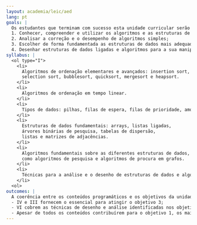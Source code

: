 ```yaml
---
layout: academia/leic/aed
lang: pt
goals: |
  Os estudantes que terminam com sucesso esta unidade curricular serão capazes de: 
  1. Conhecer, compreender e utilizar os algoritmos e as estruturas de dados fundamentais;
  2. Analisar a correção e o desempenho de algoritmos simples;
  3. Escolher de forma fundamentada as estruturas de dados mais adequadas a cada problema e aplicá-las na sua resolução;
  4. Desenhar estruturas de dados ligadas e algoritmos para a sua manipulação.
syllabus: |
  <ol type="I">
    <li>
      Algoritmos de ordenação elementares e avançados: insertion sort,
      selection sort, bubblesort, quicksort, mergesort e heapsort.
    </li>
    <li>
      Algoritmos de ordenação em tempo linear.
    </li>
    <li>
      Tipos de dados: pilhas, filas de espera, filas de prioridade, amontoados, árvores, conjuntos disjuntos, grafos.
    </li>
    <li>
      Estruturas de dados fundamentais: arrays, listas ligadas,
      árvores binárias de pesquisa, tabelas de dispersão,
      listas e matrizes de adjacências.
    </li>
    <li>
      Algoritmos fundamentais sobre as diferentes estruturas de dados,
      como algoritmos de pesquisa e algoritmos de procura em grafos.
    </li>
    <li>
      Técnicas para a análise e o desenho de estruturas de dados e algoritmos.
    </li>
  <ol>
outcomes: |
  A coerência entre os conteúdos programáticos e os objetivos da unidade curricular é a seguinte:
  - IV e III fornecem o essencial para atingir o objetivo 3;
  - VI cobrem as técnicas de desenho e análise identificadas nos objetivos 2 e 4;
  - Apesar de todos os conteúdos contribuírem para o objetivo 1, os mais relevantes são I, II, III, IV e V.
---
```

